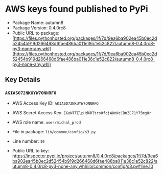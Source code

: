 # AWS keys found published to PyPi

* Package Name: autumn8
* Package Version: 0.4.0rc8
* Public URL to package: [https://files.pythonhosted.org/packages/1f/7d/9ea6ba902ea45b0ec2d52454b919d266468d6fae486ba011e36c1e52c822/autumn8-0.4.0rc8-py3-none-any.whl](https://files.pythonhosted.org/packages/1f/7d/9ea6ba902ea45b0ec2d52454b919d266468d6fae486ba011e36c1e52c822/autumn8-0.4.0rc8-py3-none-any.whl)

## Key Details

### `AKIASO72NKUYW7ONNRFO`

* AWS Access Key ID: `AKIASO72NKUYW7ONNRFO`
* AWS Secret Access Key: `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` 
* AWS role name: `user/michal_prod`
* File in package: `lib/common/config/s3.py`
* Line number: `10`

* Public URL to key: https://inspector.pypi.io/project/autumn8/0.4.0rc8/packages/1f/7d/9ea6ba902ea45b0ec2d52454b919d266468d6fae486ba011e36c1e52c822/autumn8-0.4.0rc8-py3-none-any.whl/lib/common/config/s3.py#line.10


